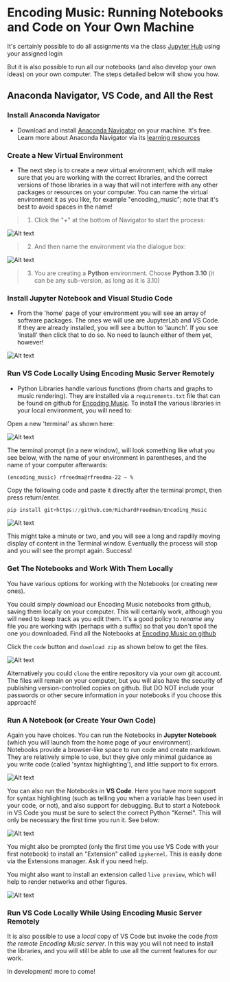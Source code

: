 # Encoding Music:  Running Notebooks and Code on Your Own Machine

It's certainly possible to do all assignments via the class [Jupyter Hub](https:encodingmusic.crimproject.org) using your assigned login

But it is also possible to run all our notebooks (and also develop your own ideas) on your own computer.  The steps detailed below will show you how.

## Anaconda Navigator, VS Code, and All the Rest

### Install Anaconda Navigator

* Download and install [Anaconda Navigator](https://www.anaconda.com/download) on your machine.  It's free. Learn more about Anaconda Navigator via its [learning resources](https://learning.anaconda.cloud/)

### Create a New Virtual Environment

* The next step is to create a new virtual environment, which will make sure that you are working with the correct libraries, and the correct versions of those libraries in a way that will not interfere with any other packages or resources on your computer. You can name the virtual environment it as you like, for example "encoding_music"; note that it's best to avoid spaces in the name!

> 1) Click the "+" at the bottom of Navigator to start the process:

![Alt text](images/screenshot_1506.png)

> 2) And then name the environment via the dialogue box:

![Alt text](images/screenshot_1614.png)

> 3) You are creating a **Python** environment.  Choose **Python 3.10** (it can be any sub-version, as long as it is 3.10)

### Install Jupyter Notebook and Visual Studio Code

* From the 'home' page of your environment you will see an array of software packages.  The ones we will use are JupyterLab and VS Code.  If they are already installed, you will see a button to 'launch'.  If you see 'install' then click that to do so. No need to launch either of them yet, however!

![Alt text](images/conda_apps.png)

### Run VS Code Locally Using Encoding Music Server Remotely

* Python Libraries handle various functions (from charts and graphs to music rendering). They are installed via a `requirements.txt` file that can be found on github for [Encoding Music](https://github.com/RichardFreedman/Encoding_Music/blob/main/requirements.txt). To install the various libraries in your local environment, you will need to:

Open a new 'terminal' as shown here:

![Alt text](images/screenshot_1616.png)

The terminal prompt (in a new window), will look something like what you see below, with the name of your environment in parentheses, and the name of your computer afterwards:

```(encoding_music) rfreedma@rfreedma-22 ~ %```

Copy the following code and paste it directly after the terminal prompt, then press return/enter.

```python
pip install git+https://github.com/RichardFreedman/Encoding_Music
```

![Alt text](images/screenshot_1621.png)

This might take a minute or two, and you will see a long and rapdily moving display of content in the Terminal window.  Eventually the process will stop and you will see the prompt again.  Success!

### Get The Notebooks and Work With Them Locally

You have various options for working with the Notebooks (or creating new ones). 

You could simply download our Encoding Music notebooks from github, saving them locally on your computer.  This will certainly work, although you will need to keep track as you edit them.  It's a good policy to _rename_ any file you are working with (perhaps with a suffix) so that you don't spoil the one you downloaded.  Find all the Notebooks at [Encoding Music on github](https://github.com/RichardFreedman/Encoding_Music)

Click the `code` button and `download zip` as shown below to get the files.

![Alt text](images/screenshot_1626.png)

Alternatively you could `clone` the entire repository via your own git account.  The files will remain on your computer, but you will also have the security of publishing version-controlled copies on github.  But DO NOT include your passwords or other secure information in your notebooks if you choose this approach!

### Run A Notebook (or Create Your Own Code)

Again you have choices.  You can run the Notebooks in **Jupyter Notebook** (which you will launch from the home page of your environment). Notebooks provide a browser-like space to run code and create markdown.  They are relatively simple to use, but they give only minimal guidance as you write code (called 'syntax highlighting'), and little support to fix errors.

![Alt text](images/screenshot_1615.png)

You can also run the Notebooks in **VS Code**.  Here you have more support for syntax highlighting (such as telling you when a variable has been used in your code, or not), and also support for debugging.  But to start a Notebook in VS Code you must be sure to select the correct Python "Kernel".  This will only be necessary the first time you run it.  See below:

![Alt text](images/screenshot_1623.png)

You might also be prompted (only the first time you use VS Code with your first notebook) to install an "Extension" called `ipykernel`.  This is easily done via the Extensions manager.  Ask if you need help.  

You might also want to install an extension called `live preview`, which will help to render networks and other figures.

![Alt text](images/screenshot_1624.png)

### Run VS Code Locally While Using Encoding Music Server Remotely

It is also possible to use a *local* copy of VS Code but invoke the code *from the remote Encoding Music server*.  In this way you will not need to install the libraries, and you will still be able to use all the current features for our work.

In development!  more to come!






